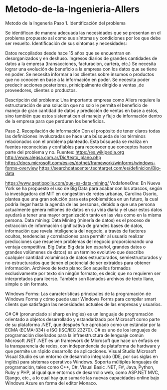 # Metodo-de-la-Ingenieria-Allers
Metodo de la Ingeneria
Paso 1. Identificación del problema

Se identifican de manera adecuada las necesidades que se presentan en el problema propuesto así como sus síntomas y condiciones por los que debe ser resuelto.
Identificación de sus síntomas y necesidades:

Datos recopilados desde hace 15 años que se encuentran en desorganizados y en deshuso.
Ingresos diarios de grandes cantidades de datos a la empresa (transacciones, facturación, cartera, etc.)
Se necesita lograr una evolución de beneficio a la empresa con los datos que se tiene en poder.
Se necesita informar a los clientes sobre insumos o productos que no conocen en base a la información en poder.
Se necesita poder predecir acciones posteriores, prinicipalmente dirigido a ventas ,de proveedores, clientes o productos.
 
Descripción del problema:
Una importante empresa como Allers requiere la estructuración de una solución que no solo le permita el beneficio de manejo de gran cantidad de datos y predicción de ventas en base a estos, sino también que estos sistematicen el manejo y flujo de información dentro de la empresa para que perduren los beneficios.

Paso 2. Recopilación de información
   Con el propósito de tener claros todas las definiciones involucradas se hace una búsqueda de los términos relacionados con el problema planteado. Esta búsqueda se realiza en fuentes reconocidas y confiables para reconocer que conceptos hacen parte del problema y no.
 Fuentes:
https://es.wikipedia.org
http://www.alegsa.com.ar/Dic/texto_plano.php
https://docs.microsoft.com/es-es/dotnet/framework/winforms/windows-forms-overview
 https://searchdatacenter.techtarget.com/es/definicion/Big-data
 
https://www.gestiopolis.com/que-es-data-mining/
 VodafoneOne:
En Nueva York se ha propuesto el uso de Big Data para acabar con los atascos, según la investigadora del MIT en congestión de redes urbanas, Carolina Osorio, plantea que una gran solución para esta problemática en un futuro, la cual podría llegar hasta la agenda de las personas, debido a que una persona actualmente genera millones de datos en su vida diaria y el usar estos datos ayudará a tener una mayor organización tanto en las vías como en la misma persona.
 Data mining:
Data Mining (minería de datos) es el proceso de extracción de información significativa de grandes bases de datos, información que revela inteligencia del negocio, a través de factores ocultos, tendencias y correlaciones para permitir al usuario realizar predicciones que resuelven problemas del negocio proporcionando una ventaja competitiva.
 Big Data:
Big data (en español, grandes datos o grandes volúmenes de datos) es un término evolutivo que describe cualquier cantidad voluminosa de datos estructurados, semiestructurados y no estructurados que tienen el potencial de ser extraídos para obtener información.
 Archivos de texto plano:
Son aquellos formados exclusivamente por texto sin ningún formato, es decir, que no requieren ser interpretados para leerse. También son llamados archivos de texto llano, simple o sin formato.
 
 Windows Forms:
Las características principales de la programación de Windows Forms y cómo puede usar Windows Forms para compilar smart clients que satisfagan las necesidades actuales de las empresas y usuarios.
 
 C#
C# (pronunciado si sharp en inglés) es un lenguaje de programación orientado a objetos desarrollado y estandarizado por Microsoft como parte de su plataforma .NET, que después fue aprobado como un estándar por la ECMA (ECMA-334) e ISO (ISO/IEC 23270). C# es uno de los lenguajes de programación diseñados para la infraestructura de lenguaje común
 Microsoft .NET
 .NET es un framework de Microsoft que hace un énfasis en la transparencia de redes, con independencia de plataforma de hardware y que permite un rápido desarrollo de aplicaciones.
 Visual Studio
Microsoft Visual Studio es un entorno de desarrollo integrado (IDE, por sus siglas en inglés) para sistemas operativos Windows. Soporta múltiples lenguajes de programación, tales como C++, C#, Visual Basic .NET, F#, Java, Python, Ruby y PHP, al igual que entornos de desarrollo web, como ASP.NET MVC, Django, etc., a lo cual hay que sumarle las nuevas capacidades online bajo Windows Azure en forma del editor Monaco.

  






